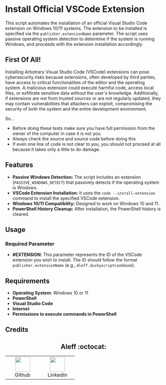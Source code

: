 # Install Official VSCode Extension

This script automates the installation of an official Visual Studio Code extension on Windows 10/11 systems. The extension to be installed is specified via the `publisher.extensionName` parameter. The script uses passive operating system detection to determine if the system is running Windows, and proceeds with the extension installation accordingly.

## First Of All!

Installing Arbotrary Visual Studio Code (VSCode) extensions can pose cybersecurity risks because extensions, often developed by third parties, have access to critical functionalities of the editor and the operating system. A malicious extension could execute harmful code, access local files, or exfiltrate sensitive data without the user's knowledge. Additionally, if extensions are not from trusted sources or are not regularly updated, they may contain vulnerabilities that attackers can exploit, compromising the security of both the system and the entire development environment.

So...
- Before doing these tests make sure you have full permission from the owner of the computer in case it is not you.
- Always check the source and source code before doing this
- If even one line of code is not clear to you, you should not proceed at all because it takes only a little to do damage.

## Features

- **Passive Windows Detection:** The script includes an extension (`PASSIVE_WINDOWS_DETECT`) that passively detects if the operating system is Windows.
- **VSCode Extension Installation:** It uses the `code --install-extension` command to install the specified VSCode extension.
- **Windows 10/11 Compatibility:** Designed to work on Windows 10 and 11.
- **PowerShell History Cleanup:** After installation, the PowerShell history is cleared.

## Usage

### Required Parameter

- **#EXTENSION**: This parameter represents the ID of the VSCode extension you wish to install. The ID should follow the format `publisher.extensionName` (e.g., `Aleff.duckyscriptcookbook`).

## Requirements

- **Operating System**: Windows 10 or 11
- **PowerShell**
- **Visual Studio Code**
- **Internet**
- **Permissions to execute commands in PowerShell**

## Credits

<h2 align="center"> Aleff :octocat: </h2>
<div align=center>
<table>
  <tr>
    <td align="center" width="96">
      <a href="https://github.com/aleff-github">
        <img src=https://github.com/aleff-github/aleff-github/blob/main/img/github.png?raw=true width="48" height="48" />
      </a>
      <br>Github
    </td>
    <td align="center" width="96">
      <a href="https://www.linkedin.com/in/alessandro-greco-aka-aleff/">
        <img src=https://github.com/aleff-github/aleff-github/blob/main/img/linkedin.png?raw=true width="48" height="48" />
      </a>
      <br>Linkedin
    </td>
  </tr>
</table>
</div>
